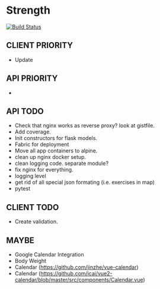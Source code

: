# Strength

[![Build Status](https://travis-ci.com/SeanBE/strength.svg?token=YwoffpzcxpVgFc4sk6nY&branch=master)](https://travis-ci.com/SeanBE/strength)

## CLIENT PRIORITY
- Update

## API PRIORITY
-
## API TODO
- Check that nginx works as reverse proxy? look at gistfile.
- Add coverage.
- Init constructors for flask models.
- Fabric for deployment
- Move all app containers to alpine.
- clean up nginx docker setup.
- clean logging code. separate module?
- fix nginx for everything.
- logging level
- get rid of all special json formating (i.e. exercises in map)
- pytest

## CLIENT TODO
- Create validation.

## MAYBE
- Google Calendar Integration
- Body Weight
- Calendar (https://github.com/jinzhe/vue-calendar)
- Calendar (https://github.com/icai/vue2-calendar/blob/master/src/components/Calendar.vue)
